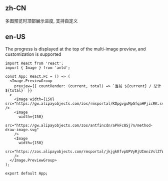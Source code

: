 ## zh-CN

多图预览时顶部展示进度, 支持自定义

## en-US

The progress is displayed at the top of the multi-image preview, and customization is supported
```tsx
import React from 'react';
import { Image } from 'antd';

const App: React.FC = () => (
  <Image.PreviewGroup
    preview={{ countRender: (current, total) => `当前 ${current} / 总计 ${total}` }}
  >
    <Image width={150} src="https://gw.alipayobjects.com/zos/rmsportal/KDpgvguMpGfqaHPjicRK.svg" />
    <Image
      width={150}
      src="https://gw.alipayobjects.com/zos/antfincdn/aPkFc8Sj7n/method-draw-image.svg"
    />
    <Image
      width={150}
      src="https://zos.alipayobjects.com/rmsportal/jkjgkEfvpUPVyRjUImniVslZfWPnJuuZ.png"
    />
  </Image.PreviewGroup>
);

export default App;
```
